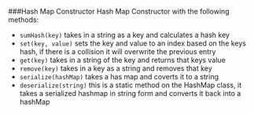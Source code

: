 ###Hash Map Constructor
Hash Map Constructor with the following methods:


- `sumHash(key)` takes in a string as a key and calculates a hash key
- `set(key, value)` sets the key and value to an index based on the keys hash, if there is a collision it will overwrite the previous entry
- `get(key)` takes in a string of the key and returns that keys value
- `remove(key)` takes in a key as a string and removes that key
- `serialize(hashMap)` takes a has map and coverts it to a string
- `deserialize(string)` this is a static method on the HashMap class, it takes a serialized hashmap in string form and converts it back into a hashMap